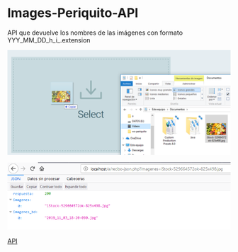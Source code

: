 # Images-Periquito-API
API que devuelve los nombres de las imágenes con formato YYY_MM_DD_h_i_.extension

![1](preview/1.png)

![2](preview/2.png)

[API](https://apiperiquito.herokuapp.com)
